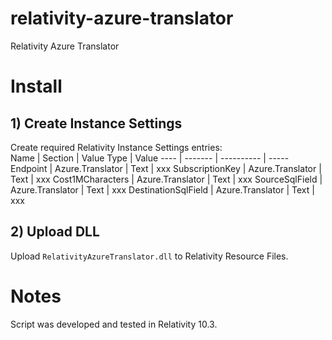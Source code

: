 # relativity-azure-translator
Relativity Azure Translator

# Install
## 1) Create Instance Settings
Create required Relativity Instance Settings entries:  
Name | Section | Value Type | Value
---- | ------- | ---------- | -----
Endpoint | Azure.Translator | Text | xxx
SubscriptionKey | Azure.Translator | Text | xxx
Cost1MCharacters | Azure.Translator | Text | xxx
SourceSqlField | Azure.Translator | Text | xxx
DestinationSqlField | Azure.Translator | Text | xxx

## 2) Upload DLL
Upload `RelativityAzureTranslator.dll` to Relativity Resource Files.

# Notes
Script was developed and tested in Relativity 10.3.
